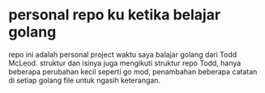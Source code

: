 # personal repo ku ketika belajar golang

repo ini adalah personal project waktu saya balajar golang dari Todd McLeod.
struktur dan isinya juga mengikuti struktur repo Todd, hanya beberapa perubahan kecil seperti go mod,
penambahan beberapa catatan di setiap golang file untuk ngasih keterangan.